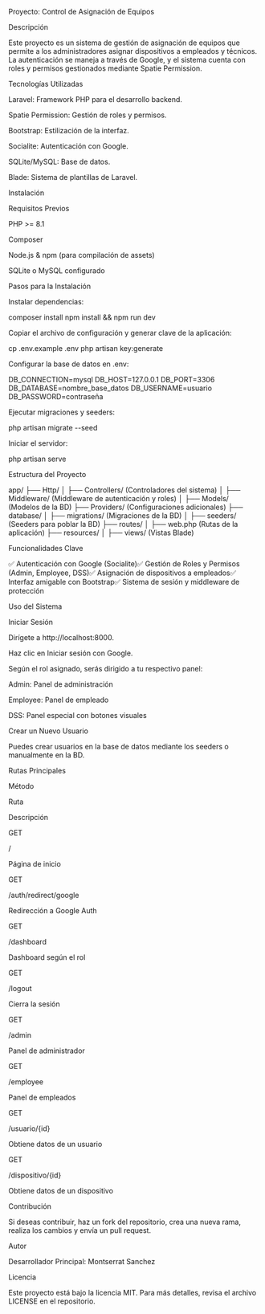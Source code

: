 Proyecto: Control de Asignación de Equipos

Descripción

Este proyecto es un sistema de gestión de asignación de equipos que permite a los administradores asignar dispositivos a empleados y técnicos. La autenticación se maneja a través de Google, y el sistema cuenta con roles y permisos gestionados mediante Spatie Permission.

Tecnologías Utilizadas

Laravel: Framework PHP para el desarrollo backend.

Spatie Permission: Gestión de roles y permisos.

Bootstrap: Estilización de la interfaz.

Socialite: Autenticación con Google.

SQLite/MySQL: Base de datos.

Blade: Sistema de plantillas de Laravel.

Instalación

Requisitos Previos

PHP >= 8.1

Composer

Node.js & npm (para compilación de assets)

SQLite o MySQL configurado

Pasos para la Instalación

Instalar dependencias:

composer install
npm install && npm run dev

Copiar el archivo de configuración y generar clave de la aplicación:

cp .env.example .env
php artisan key:generate

Configurar la base de datos en .env:

DB_CONNECTION=mysql
DB_HOST=127.0.0.1
DB_PORT=3306
DB_DATABASE=nombre_base_datos
DB_USERNAME=usuario
DB_PASSWORD=contraseña

Ejecutar migraciones y seeders:

php artisan migrate --seed

Iniciar el servidor:

php artisan serve

Estructura del Proyecto

app/
 ├── Http/
 │    ├── Controllers/ (Controladores del sistema)
 │    ├── Middleware/ (Middleware de autenticación y roles)
 │    ├── Models/ (Modelos de la BD)
 ├── Providers/ (Configuraciones adicionales)
 ├── database/
 │    ├── migrations/ (Migraciones de la BD)
 │    ├── seeders/ (Seeders para poblar la BD)
 ├── routes/
 │    ├── web.php (Rutas de la aplicación)
 ├── resources/
 │    ├── views/ (Vistas Blade)

Funcionalidades Clave

✅ Autenticación con Google (Socialite)✅ Gestión de Roles y Permisos (Admin, Employee, DSS)✅ Asignación de dispositivos a empleados✅ Interfaz amigable con Bootstrap✅ Sistema de sesión y middleware de protección

Uso del Sistema

Iniciar Sesión

Dirígete a http://localhost:8000.

Haz clic en Iniciar sesión con Google.

Según el rol asignado, serás dirigido a tu respectivo panel:

Admin: Panel de administración

Employee: Panel de empleado

DSS: Panel especial con botones visuales

Crear un Nuevo Usuario

Puedes crear usuarios en la base de datos mediante los seeders o manualmente en la BD.

Rutas Principales

Método

Ruta

Descripción

GET

/

Página de inicio

GET

/auth/redirect/google

Redirección a Google Auth

GET

/dashboard

Dashboard según el rol

GET

/logout

Cierra la sesión

GET

/admin

Panel de administrador

GET

/employee

Panel de empleados

GET

/usuario/{id}

Obtiene datos de un usuario

GET

/dispositivo/{id}

Obtiene datos de un dispositivo

Contribución

Si deseas contribuir, haz un fork del repositorio, crea una nueva rama, realiza los cambios y envía un pull request.

Autor

Desarrollador Principal: Montserrat Sanchez

Licencia

Este proyecto está bajo la licencia MIT. Para más detalles, revisa el archivo LICENSE en el repositorio.

